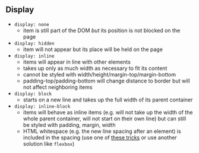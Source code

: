 ## Display

- `display: none`
  - item is still part of the DOM _but_ its position is not blocked on the page
- `display: hidden`
  - item will not appear but its place will be held on the page
- `display: inline`
  - items will appear in line with other elements
  - takes up only as much width as necessary to fit its content
  - cannot be styled with width/height/margin-top/margin-bottom
  - padding-top/padding-bottom will change distance to border but will not affect neighboring items
- `display: block`
  - starts on a new line and takes up the full width of its parent container
- `display: inline-block`
  - items will behave as inline items (e.g. will not take up the width of the whole parent container, will not start on their own line) but can still be styled with padding, margin, width
  - HTML whitespace (e.g. the new line spacing after an element) is included in the spacing (use one of [these tricks](https://css-tricks.com/fighting-the-space-between-inline-block-elements/) or use another solution like `flexbox`)
